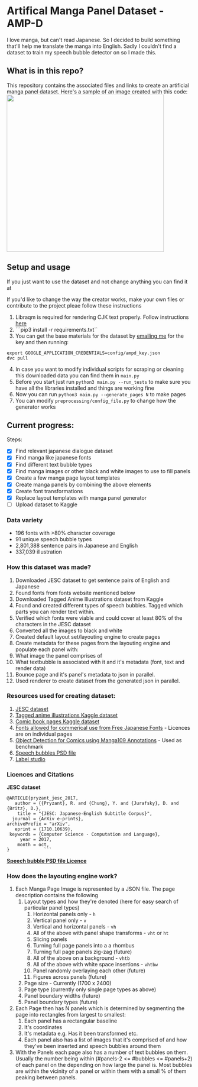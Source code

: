 # Artifical Manga Panel Dataset - AMP-D
I love manga, but can't read Japanese. So I decided to build something that'll help me translate the manga into 
English. Sadly I couldn't find a dataset to train my speech bubble detector on so I made this.

## What is in this repo?
This repository contains the associated files and links to create an artificial manga panel dataset.
Here's a sample of an image created with this code:
<br>
<img src="https://github.com/aasimsani/artificial_manga_panel_dataset/blob/main/docs/misc_files/sample.png" width=425>

## Setup and usage
If you just want to use the dataset and not change anything you can find it at <put link to kaggle here>

If you'd like to change the way the creator works, make your own files or contribute to the project pleae follow these instructions

1. Libraqm is required for rendering CJK text properly. Follow instructions [here](https://github.com/HOST-Oman/libraqm)
2. ```pip3 install -r requirements.txt``
3. You can get the base materials for the dataset by [emailing me](mailto:aasimsani05@gmail.com) for the key and then running:
  ```
  export GOOGLE_APPLICATION_CREDENTIALS=config/ampd_key.json
  dvc pull
  ```
4. In case you want to modify individual scripts for scraping or cleaning this downloaded data you can find them in ```main.py```
5. Before you start just run ```python3 main.py --run_tests``` to make sure
you have all the libraries installed and things are working fine
6. Now you can run ```python3 main.py --generate_pages N``` to make pages
7. You can modify ```preprocessing/config_file.py``` to change how the generator works

## Current progress:

Steps:
- [x] Find relevant japanese dialogue dataset
- [x] Find manga like japanese fonts
- [x] Find different text bubble types
- [x] Find manga images or other black and white images to use to fill panels
- [x] Create a few manga page layout templates
- [x] Create manga panels by combining the above elements
- [x] Create font transformations
- [x] Replace layout templates with manga panel generator
- [ ] Upload dataset to Kaggle

### Data variety
- 196 fonts with >80% character coverage
- 91 unique speech bubble types
- 2,801,388 sentence pairs in Japanese and English
- 337,039 illustration

### How this dataset was made?
1. Downloaded JESC dataset to get sentence pairs of English and Japanese
2. Found fonts from fonts website mentioned below
3. Downloaded Tagged Anime Illustrations dataset from Kaggle
4. Found and created different types of speech bubbles. Tagged which parts you can render text within.
5. Verified which fonts were viable and could cover at least 80% of the characters in the JESC dataset
6. Converted all the images to black and white 
7. Created default layout set/layouting engine to create pages 
8. Create metadata for these pages from the layouting engine and populate each panel with:
  1. What image the panel comprises of
  2. What textbubble is associated with it and it's metadata (font, text and render data)
9. Bounce page and it's panel's metadata to json in parallel.
9. Used renderer to create dataset from the generated json in parallel.

### Resources used for creating dataset:

1. [JESC dataset](https://nlp.stanford.edu/projects/jesc/)
2. [Tagged anime illustrations Kaggle dataset](https://www.kaggle.com/mylesoneill/tagged-anime-illustrations)
3. [Comic book pages Kaggle dataset](https://www.kaggle.com/cenkbircanoglu/comic-books-classification)
4. [Fonts allowed for commerical use from Free Japanese Fonts](https://www.freejapanesefont.com/) - Licences are on individual pages
5. [Object Detection for Comics using Manga109 Annotations](https://arxiv.org/pdf/1803.08670.pdf) - Used as benchmark
6. [Speech bubbles PSD file](https://www.deviantart.com/zombiesmile/art/300-Free-Speech-Bubbles-Download-419223430)
7. [Label studio](https://labelstud.io/)

### Licences and Citations
**JESC dataset**
```
@ARTICLE{pryzant_jesc_2017,
   author = {{Pryzant}, R. and {Chung}, Y. and {Jurafsky}, D. and {Britz}, D.},
    title = "{JESC: Japanese-English Subtitle Corpus}",
  journal = {ArXiv e-prints},
archivePrefix = "arXiv",
   eprint = {1710.10639},
 keywords = {Computer Science - Computation and Language},
     year = 2017,
    month = oct,
}             ```
```

[**Speech bubble PSD file Licence**](https://friendlystock.com/terms-of-use/)

### How does the layouting engine work?
1. Each Manga Page Image is represented by a JSON file. The page description contains the following
    1. Layout types and how they're denoted (here for easy search of particular panel types)
        1. Horizontal panels only - ```h```
        2. Vertical panel only - ```v```
        3. Vertical and horizontal panels - ```vh```
        4. All of the above with panel shape transforms - ```vht``` or ```ht```
          1. Slicing panels
          2. Turning full page panels into a a rhombus
          3. Turning full page panels zig-zag (future)
        5. All of the above on a background - ```vhtb```
        7. All of the above with white space insertions - ```vhtbw```
        8. Panel randomly overlaying each other (future)
        9. Figures across panels (future)
    2. Page size - Currently (1700 x 2400)
    3. Page type (currently only single page types as above)
    4. Panel boundary widths (future)
    5. Panel boundary types (future)
2. Each Page then has N panels which is determined by segmenting the page into rectangles from largest to smallest:
    1. Each panel has a rectangular baseline
      1. It's coordinates
      2. It's metadata e.g. Has it been transformed etc.
    2. Each panel also has a list of images that it's comprised of and how they've been inserted and speech bubbles around them
3. With the Panels each page also has a number of text bubbles on them. Usually the number being within (#panels-2 <= #bubbles <= #panels+2) of each panel on the depending on how large the panel is. Most bubbles are within the vicinity of a panel or within them with a small % of them peaking between panels. 
